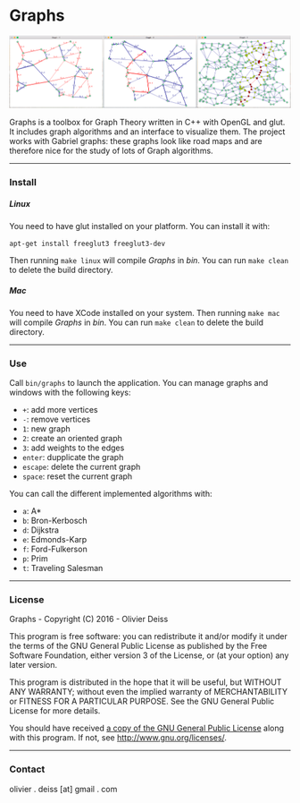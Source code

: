 # Graphs

![Screenshot](media/Screenshot.png)

Graphs is a toolbox for Graph Theory written in C++ with OpenGL and glut. It includes graph algorithms and an interface to visualize them. The project works with Gabriel graphs: these graphs look like road maps and are therefore nice for the study of lots of Graph algorithms.

***

### Install

##### Linux

You need to have glut installed on your platform. You can install it with:

	apt-get install freeglut3 freeglut3-dev

Then running `make linux` will compile *Graphs* in *bin*. You can run `make clean` to delete the build directory.

##### Mac

You need to have XCode installed on your system. Then running `make mac` will compile *Graphs* in *bin*. You can run `make clean` to delete the build directory.

***

### Use

Call `bin/graphs` to launch the application. You can manage graphs and windows with the following keys: 
* `+`: add more vertices
* `-`: remove vertices
* `1`: new graph
* `2`: create an oriented graph
* `3`: add weights to the edges
* `enter`: dupplicate the graph
* `escape`: delete the current graph
* `space`: reset the current graph

You can call the different implemented algorithms with:
* `a`: A*
* `b`: Bron-Kerbosch
* `d`: Dijkstra
* `e`: Edmonds-Karp
* `f`: Ford-Fulkerson
* `p`: Prim
* `t`: Traveling Salesman

***

### License

Graphs - Copyright (C) 2016 -  Olivier Deiss

This program is free software: you can redistribute it and/or modify
it under the terms of the GNU General Public License as published by
the Free Software Foundation, either version 3 of the License, or
(at your option) any later version.

This program is distributed in the hope that it will be useful,
but WITHOUT ANY WARRANTY; without even the implied warranty of
MERCHANTABILITY or FITNESS FOR A PARTICULAR PURPOSE.  See the
GNU General Public License for more details.

You should have received [a copy of the GNU General Public License](COPYING)
along with this program. If not, see <http://www.gnu.org/licenses/>.

***

### Contact

olivier . deiss [at] gmail . com

